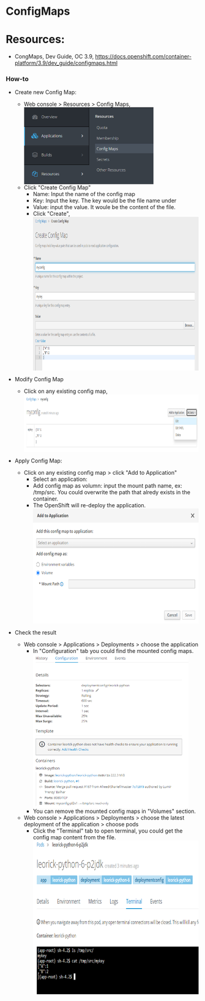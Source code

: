 # ConfigMaps

# Resources:

* CongMaps, Dev Guide, OC 3.9, https://docs.openshift.com/container-platform/3.9/dev_guide/configmaps.html


### How-to



* Create new Config Map: 
  * Web console > Resources > Config Maps, <img src="01.png" style="display:block;margin-left:0;height:200px;"/>
  * Click "Create Config Map" 
    * Name: Input the name of the config map
    * Key: Input the key. The key would be the file name under
    * Value: input the value. It woule be the content of the file.
    * Click "Create", <img src="02.png" style="display:block;margin-left:0;height:400px;"/>

* Modify Config Map
  * Click on any existing config map, <img src="03.png" style="display:block;margin-left:0;height:150px;"/>

* Apply Config Map: 
  * Click on any existing config map > click "Add to Application"
    * Select an application:
    * Add config map as volumn: input the mount path name, ex: /tmp/src. You could overwrite the path that alredy exists in the container.
    * The OpenShift will re-deploy the application. <img src="04.png" style="display:block;margin-left:0;height:300px;"/>

* Check the result
  * Web console > Applications > Deployments > choose the application
    * In "Configuration" tab you could find the mounted config maps. <img src="05.png" style="display:block;margin-left:0;height:400px;"/>
    * You can remove the mounted config maps in "Volumes" section.
  * Web console > Applications > Deployments > choose the latest deployment of the application > choose pods
    * Click the "Terminal" tab to open terminal, you could get the config map content from the file. <img src="06.png" style="display:block;margin-left:0;height:400px;"/>
